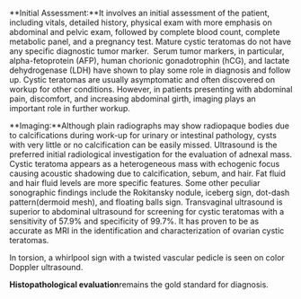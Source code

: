 **Initial Assessment:**It involves an initial assessment of the patient, including vitals, detailed history, physical exam with more emphasis on abdominal and pelvic exam, followed by complete blood count, complete metabolic panel, and a pregnancy test. Mature cystic teratomas do not have any specific diagnostic tumor marker.  Serum tumor markers, in particular, alpha-fetoprotein (AFP), human chorionic gonadotrophin (hCG), and lactate dehydrogenase (LDH) have shown to play some role in diagnosis and follow up. Cystic teratomas are usually asymptomatic and often discovered on workup for other conditions. However, in patients presenting with abdominal pain, discomfort, and increasing abdominal girth, imaging plays an important role in further workup.

**Imaging:**Although plain radiographs may show radiopaque bodies due to calcifications during work-up for urinary or intestinal pathology, cysts with very little or no calcification can be easily missed. Ultrasound is the preferred initial radiological investigation for the evaluation of adnexal mass. Cystic teratoma appears as a heterogeneous mass with echogenic focus causing acoustic shadowing due to calcification, sebum, and hair. Fat fluid and hair fluid levels are more specific features. Some other peculiar sonographic findings include the Rokitansky nodule, iceberg sign, dot-dash pattern(dermoid mesh), and floating balls sign. Transvaginal ultrasound is superior to abdominal ultrasound for screening for cystic teratomas with a sensitivity of 57.9% and specificity of 99.7%. It has proven to be as accurate as MRI in the identification and characterization of ovarian cystic teratomas.

In torsion, a whirlpool sign with a twisted vascular pedicle is seen on color Doppler ultrasound.

**Histopathological evaluation**remains the gold standard for diagnosis.